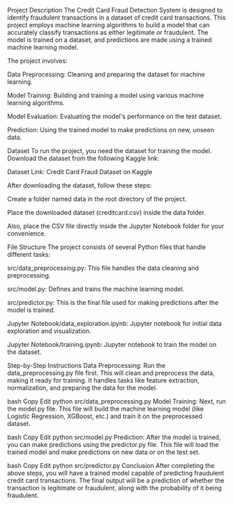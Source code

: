 
Project Description
The Credit Card Fraud Detection System is designed to identify fraudulent transactions in a dataset of credit card transactions. This project employs machine learning algorithms to build a model that can accurately classify transactions as either legitimate or fraudulent. The model is trained on a dataset, and predictions are made using a trained machine learning model.

The project involves:

Data Preprocessing: Cleaning and preparing the dataset for machine learning.

Model Training: Building and training a model using various machine learning algorithms.

Model Evaluation: Evaluating the model's performance on the test dataset.

Prediction: Using the trained model to make predictions on new, unseen data.


Dataset
To run the project, you need the dataset for training the model. Download the dataset from the following Kaggle link:

Dataset Link: Credit Card Fraud Dataset on Kaggle

After downloading the dataset, follow these steps:

Create a folder named data in the root directory of the project.

Place the downloaded dataset (creditcard.csv) inside the data folder.

Also, place the CSV file directly inside the Jupyter Notebook folder for your convenience.

File Structure
The project consists of several Python files that handle different tasks:

src/data_preprocessing.py: This file handles the data cleaning and preprocessing.

src/model.py: Defines and trains the machine learning model.

src/predictor.py: This is the final file used for making predictions after the model is trained.

Jupyter Notebook/data_exploration.ipynb: Jupyter notebook for initial data exploration and visualization.

Jupyter Notebook/training.ipynb: Jupyter notebook to train the model on the dataset.

Step-by-Step Instructions
Data Preprocessing:
Run the data_preprocessing.py file first. This will clean and preprocess the data, making it ready for training. It handles tasks like feature extraction, normalization, and preparing the data for the model.

bash
Copy
Edit
python src/data_preprocessing.py
Model Training:
Next, run the model.py file. This file will build the machine learning model (like Logistic Regression, XGBoost, etc.) and train it on the preprocessed dataset.

bash
Copy
Edit
python src/model.py
Prediction:
After the model is trained, you can make predictions using the predictor.py file. This file will load the trained model and make predictions on new data or on the test set.

bash
Copy
Edit
python src/predictor.py
Conclusion
After completing the above steps, you will have a trained model capable of predicting fraudulent credit card transactions. The final output will be a prediction of whether the transaction is legitimate or fraudulent, along with the probability of it being fraudulent.
